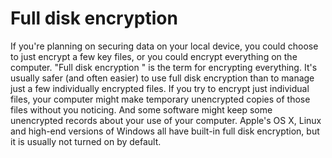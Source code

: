 [Title]: # (Full disk encryption)
[Difficulty]: # (Beginner)
[Order]: # (46)

# Full disk encryption

If you're planning on securing data on your local device, you could choose to just encrypt a few key files, or you could encrypt everything on the computer. "Full disk encryption " is the term for encrypting everything. It's usually safer (and often easier) to use full disk encryption than to manage just a few individually encrypted files. If you try to encrypt just individual files, your computer might make temporary unencrypted copies of those files without you noticing. And some software might keep some unencrypted records about your use of your computer. Apple's OS X, Linux and high-end versions of Windows all have built-in full disk encryption, but it is usually not turned on by default.
